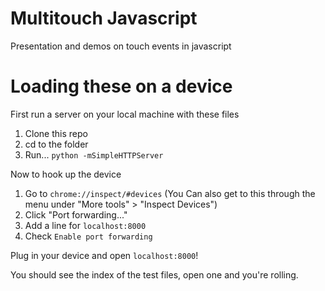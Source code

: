 Multitouch Javascript
==============

Presentation and demos on touch events in javascript

# Loading these on a device

First run a server on your local machine with these files

1. Clone this repo
1. cd to the folder
1. Run... `python -mSimpleHTTPServer`

Now to hook up the device

1. Go to `chrome://inspect/#devices` (You Can also get to this through the menu under "More tools" > "Inspect Devices")
1. Click "Port forwarding..."
1. Add a line for `localhost:8000`
1. Check `Enable port forwarding`

Plug in your device and open `localhost:8000`!

You should see the index of the test files, open one and you're rolling.
